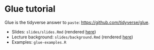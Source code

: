 # Glue tutorial

Glue is the tidyverse answer to `paste`: https://github.com/tidyverse/glue.

- Slides: `slides/slides.Rmd` (rendered [here](https://sinarueeger.github.io/glue-tutorial/slides/slides#1))
- Lecture background: `slides/background.Rmd` (rendered [here](https://sinarueeger.github.io/glue-tutorial/slides/background#1))
- Examples: `glue-examples.R`

